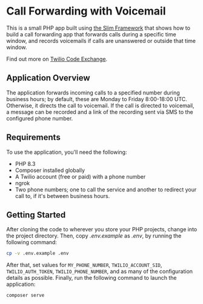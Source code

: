 # Call Forwarding with Voicemail

This is a small PHP app built using [the Slim Framework][slim-framework-url] that shows how to build a call forwarding app that forwards calls during a specific time window, and records voicemails if calls are unanswered or outside that time window.

Find out more on [Twilio Code Exchange][code-exchange-url].

## Application Overview

The application forwards incoming calls to a specified number during business hours; by default, these are Monday to Friday 8:00-18:00 UTC. Otherwise, it directs the call to voicemail. If the call is directed to voicemail, a message can be recorded and a link of the recording sent via SMS to the configured phone number.

## Requirements

To use the application, you'll need the following:

- PHP 8.3
- Composer installed globally
- A Twilio account (free or paid) with a phone number
- ngrok
- Two phone numbers; one to call the service and another to redirect your call to, if it's between business hours.

## Getting Started

After cloning the code to wherever you store your PHP projects, change into the project directory.
Then, copy _.env.example_ as _.env_, by running the following command:

```bash
cp -v .env.example .env
```

After that, set values for `MY_PHONE_NUMBER`, `TWILIO_ACCOUNT_SID`, `TWILIO_AUTH_TOKEN`, `TWILIO_PHONE_NUMBER`, and as many of the configuration details as possible.
Finally, run the following command to launch the application:

```php
composer serve
```

[slim-framework-url]: https://www.slimframework.com/
[code-exchange-url]: https://www.twilio.com/code-exchange/call-forwarding-voicemail
[twilio-dev-phone-url]: https://www.twilio.com/docs/labs/dev-phone